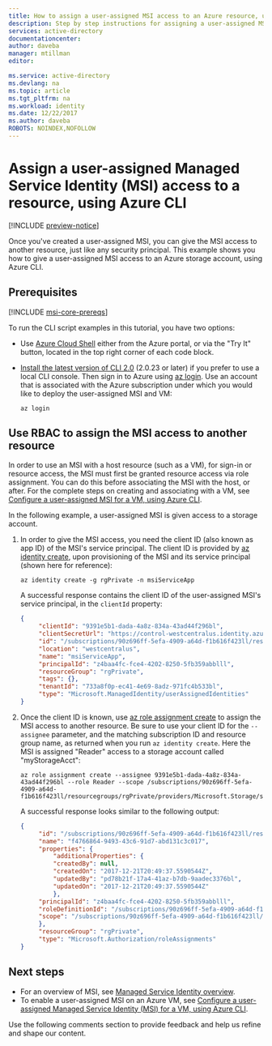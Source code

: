 ```yaml
---
title: How to assign a user-assigned MSI access to an Azure resource, using Azure CLI
description: Step by step instructions for assigning a user-assigned MSI on one resource, access to another resource, using Azure CLI.
services: active-directory
documentationcenter: 
author: daveba
manager: mtillman
editor: 

ms.service: active-directory
ms.devlang: na
ms.topic: article
ms.tgt_pltfrm: na
ms.workload: identity
ms.date: 12/22/2017
ms.author: daveba
ROBOTS: NOINDEX,NOFOLLOW
---
```


# Assign a user-assigned Managed Service Identity (MSI) access to a resource, using Azure CLI

[!INCLUDE [preview-notice](~/includes/active-directory-msi-preview-notice-ua.md)]

Once you've created a user-assigned MSI, you can give the MSI access to another resource, just like any security principal. This example shows you how to give a user-assigned MSI access to an Azure storage account, using Azure CLI.

## Prerequisites

[!INCLUDE [msi-core-prereqs](~/includes/active-directory-msi-core-prereqs-ua.md)]

To run the CLI script examples in this tutorial, you have two options:

- Use [Azure Cloud Shell](~/articles/cloud-shell/overview.md) either from the Azure portal, or via the "Try It" button, located in the top right corner of each code block.
- [Install the latest version of CLI 2.0](https://docs.microsoft.com/cli/azure/install-azure-cli) (2.0.23 or later) if you prefer to use a local CLI console. Then sign in to Azure using [az login](/cli/azure/#az_login). Use an account that is associated with the Azure subscription under which you would like to deploy the user-assigned MSI and VM:

   ```azurecli
   az login
   ```

## Use RBAC to assign the MSI access to another resource

In order to use an MSI with a host resource (such as a VM), for sign-in or resource access, the MSI must first be granted resource access via role assignment. You can do this before associating the MSI with the host, or after. For the complete steps on creating and associating with a VM, see [Configure a user-assigned MSI for a VM, using Azure CLI](msi-qs-configure-cli-windows-vm.md).

In the following example, a user-assigned MSI is given access to a storage account.  

1. In order to give the MSI access, you need the client ID (also known as app ID) of the MSI's service principal. The client ID is provided by [az identity create](/cli/azure/identity#az_identity_create), upon provisioning of the MSI and its service principal (shown here for reference):

   ```azurecli-interactive
   az identity create -g rgPrivate -n msiServiceApp
   ```

   A successful response contains the client ID of the user-assigned MSI's service principal, in the `clientId` property:

   ```json
   {
        "clientId": "9391e5b1-dada-4a8z-834a-43ad44f296bl",
        "clientSecretUrl": "https://control-westcentralus.identity.azure.net/subscriptions/90z696ff-5efa-4909-a64d-f1b616f423ll/resourcegroups/rgPrivate/providers/Microsoft.ManagedIdentity/userAssignedIdentities/msiServiceApp/credentials?tid=733a8f0p-ec41-4e69-8adz-971fc4b533bl&oid=z4baa4fc-fce4-4202-8250-5fb359abblll&aid=9391e5b1-dada-4a8z-834a-43ad44f296bl",
        "id": "/subscriptions/90z696ff-5efa-4909-a64d-f1b616f423ll/resourcegroups/rgPrivate/providers/Microsoft.ManagedIdentity/userAssignedIdentities/msiServiceApp",
        "location": "westcentralus",
        "name": "msiServiceApp",
        "principalId": "z4baa4fc-fce4-4202-8250-5fb359abblll",
        "resourceGroup": "rgPrivate",
        "tags": {},
        "tenantId": "733a8f0p-ec41-4e69-8adz-971fc4b533bl",
        "type": "Microsoft.ManagedIdentity/userAssignedIdentities"
   }
   ```

2. Once the client ID is known, use [az role assignment create](/cli/azure/role/assignment#az_role_assignment_create) to assign the MSI access to another resource. Be sure to use your client ID for the `--assignee` parameter, and the matching subscription ID and resource group name, as returned when you run `az identity create`. Here the MSI is assigned "Reader" access to a storage account called "myStorageAcct":

   ```azurecli-interactive
   az role assignment create --assignee 9391e5b1-dada-4a8z-834a-43ad44f296bl --role Reader --scope /subscriptions/90z696ff-5efa-4909-a64d-f1b616f423ll/resourcegroups/rgPrivate/providers/Microsoft.Storage/storageAccounts/myStorageAcct
   ```

   A successful response looks similar to the following output:

   ```json
   {
        "id": "/subscriptions/90z696ff-5efa-4909-a64d-f1b616f423ll/resourcegroups/rgPrivate/providers/Microsoft.Storage/storageAccounts/myStorageAcct/providers/Microsoft.Authorization/roleAssignments/f4766864-9493-43c6-91d7-abd131c3c017",
        "name": "f4766864-9493-43c6-91d7-abd131c3c017",
        "properties": {
            "additionalProperties": {
            "createdBy": null,
            "createdOn": "2017-12-21T20:49:37.5590544Z",
            "updatedBy": "pd78b21f-17a4-41az-b7db-9aadec3376bl",
            "updatedOn": "2017-12-21T20:49:37.5590544Z"
            },
        "principalId": "z4baa4fc-fce4-4202-8250-5fb359abblll",
        "roleDefinitionId": "/subscriptions/90z696ff-5efa-4909-a64d-f1b616f423ll/providers/Microsoft.Authorization/roleDefinitions/acdd72a7-3385-48ef-bd42-f606fba81ae7",
        "scope": "/subscriptions/90z696ff-5efa-4909-a64d-f1b616f423ll/resourcegroups/rgPrivate/providers/Microsoft.Storage/storageAccounts/myStorageAcct"
        },
        "resourceGroup": "rgPrivate",
        "type": "Microsoft.Authorization/roleAssignments"
   }
   ```

## Next steps

- For an overview of MSI, see [Managed Service Identity overview](msi-overview.md).
- To enable a user-assigned MSI on an Azure VM, see [Configure a user-assigned Managed Service Identity (MSI) for a VM, using Azure CLI](msi-qs-configure-cli-windows-vm.md).

Use the following comments section to provide feedback and help us refine and shape our content.

